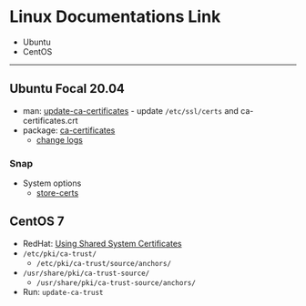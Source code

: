 # Linux Documentations Link

- Ubuntu
- CentOS

---

## Ubuntu Focal 20.04

- man: [update-ca-certificates](http://manpages.ubuntu.com/manpages/focal/man8/update-ca-certificates.8.html) - update `/etc/ssl/certs` and ca-certificates.crt
- package: [ca-certificates](https://packages.ubuntu.com/focal/ca-certificates)
  - [change logs](https://launchpad.net/ubuntu/+source/ca-certificates/+changelog)

### Snap

- System options
  - [store-certs](https://snapcraft.io/docs/system-options#heading--store-certs)

## CentOS 7

- RedHat: [Using Shared System Certificates](https://access.redhat.com/documentation/en-us/red_hat_enterprise_linux/7/html/security_guide/sec-shared-system-certificates)
- `/etc/pki/ca-trust/`
  - `/etc/pki/ca-trust/source/anchors/`
- `/usr/share/pki/ca-trust-source/`
  - `/usr/share/pki/ca-trust-source/anchors/`
- Run: `update-ca-trust`
